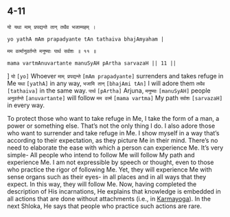 ## 4-11


```shloka-sa
यो यथा माम् प्रपद्यन्ते तान् तथैव भजाम्यहम् ।
```
```shloka-sa-hk
yo yathA mAm prapadyante tAn tathaiva bhajAmyaham |
```
```shloka-sa
मम वर्त्मानुवर्तन्ते मनुष्याः पार्थ सर्वशः ॥ ११ ॥
```
```shloka-sa-hk
mama vartmAnuvartante manuSyAH pArtha sarvazaH || 11 ||
```
] `यो` `[yo]` Whoever `माम् प्रपद्यन्ते` `[mAm prapadyante]` surrenders and takes refuge in Me `यथा` `[yathA]` in any way, `भजामि तान्` `[bhajAmi tAn]` I will adore them `तथैव` `[tathaiva]` in the same way. `पार्थ` `[pArtha]` Arjuna, `मनुष्याः` `[manuSyAH]` people `अनुवर्तन्ते` `[anuvartante]` will follow `मम वर्त्म` `[mama vartma]` My path `सर्वशः` `[sarvazaH]` in every way.



To protect those who want to take refuge in Me, I take the form of a man, a power or something else. That’s not the only thing I do. I also adore those who want to surrender and take refuge in Me. I show myself in a way that’s according to their expectation, as they picture Me in their mind.
There’s no need to elaborate the ease with which a person can experience Me. It’s very simple- All people who intend to follow Me will follow My path and experience Me. I am not expressible by speech or thought, even to those who practice the rigor of following Me. Yet, they will experience Me with sense organs such as their eyes- in all places and in all ways that they expect. In this way, they will follow Me.
Now, having completed the description of His incarnations, He explains that knowledge is embedded in all actions that are done without attachments (i.e., in [Karmayoga](karmayoga)). In the next Shloka, He says that people who practice such actions are rare.

